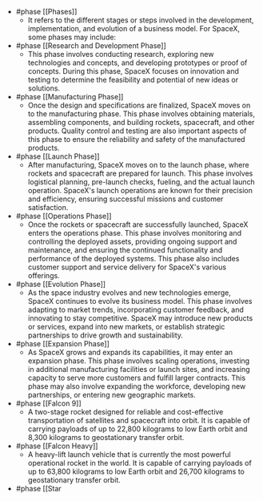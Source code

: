 
- #phase [[Phases]]
	- It refers to the different stages or steps involved in the development, implementation, and evolution of a business model. For SpaceX, some phases may include:
- #phase [[Research and Development Phase]]
	- This phase involves conducting research, exploring new technologies and concepts, and developing prototypes or proof of concepts. During this phase, SpaceX focuses on innovation and testing to determine the feasibility and potential of new ideas or solutions.
- #phase [[Manufacturing Phase]]
	- Once the design and specifications are finalized, SpaceX moves on to the manufacturing phase. This phase involves obtaining materials, assembling components, and building rockets, spacecraft, and other products. Quality control and testing are also important aspects of this phase to ensure the reliability and safety of the manufactured products.
- #phase [[Launch Phase]]
	- After manufacturing, SpaceX moves on to the launch phase, where rockets and spacecraft are prepared for launch. This phase involves logistical planning, pre-launch checks, fueling, and the actual launch operation. SpaceX's launch operations are known for their precision and efficiency, ensuring successful missions and customer satisfaction.
- #phase [[Operations Phase]]
	- Once the rockets or spacecraft are successfully launched, SpaceX enters the operations phase. This phase involves monitoring and controlling the deployed assets, providing ongoing support and maintenance, and ensuring the continued functionality and performance of the deployed systems. This phase also includes customer support and service delivery for SpaceX's various offerings.
- #phase [[Evolution Phase]]
	- As the space industry evolves and new technologies emerge, SpaceX continues to evolve its business model. This phase involves adapting to market trends, incorporating customer feedback, and innovating to stay competitive. SpaceX may introduce new products or services, expand into new markets, or establish strategic partnerships to drive growth and sustainability.
- #phase [[Expansion Phase]]
	- As SpaceX grows and expands its capabilities, it may enter an expansion phase. This phase involves scaling operations, investing in additional manufacturing facilities or launch sites, and increasing capacity to serve more customers and fulfill larger contracts. This phase may also involve expanding the workforce, developing new partnerships, or entering new geographic markets.
- #phase [[Falcon 9]]
	- A two-stage rocket designed for reliable and cost-effective transportation of satellites and spacecraft into orbit. It is capable of carrying payloads of up to 22,800 kilograms to low Earth orbit and 8,300 kilograms to geostationary transfer orbit.
- #phase [[Falcon Heavy]]
	- A heavy-lift launch vehicle that is currently the most powerful operational rocket in the world. It is capable of carrying payloads of up to 63,800 kilograms to low Earth orbit and 26,700 kilograms to geostationary transfer orbit.
- #phase [[Star



